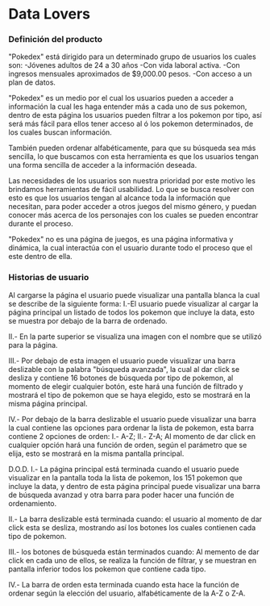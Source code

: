 # Data Lovers


### Definición del producto

"Pokedex" está dirigido para un determinado grupo de usuarios los cuales son: 
-Jóvenes adultos de 24 a 30 años 
-Con vida laboral activa. 
-Con ingresos mensuales aproximados de $9,000.00 pesos. 
-Con acceso a un plan de datos.

"Pokedex" es un medio por el cual los usuarios pueden a acceder a información la cual les haga entender más a cada uno de sus pokemon, dentro de esta página los usuarios pueden filtrar a los pokemon por tipo, así será más fácil para ellos tener acceso al ó los pokemon determinados, de los cuales buscan información.

También pueden ordenar alfabéticamente, para que su búsqueda sea más sencilla, lo que buscamos con esta herramienta es que los usuarios tengan una forma sencilla de acceder a la información deseada.

Las necesidades de los usuarios son nuestra prioridad por este motivo les brindamos herramientas de fácil usabilidad.
Lo que se busca resolver con esto es que los usuarios tengan al alcance toda la información que necesitan, para poder acceder a otros juegos del mismo género, y puedan conocer más acerca de los personajes con los cuales se pueden encontrar durante el proceso.

"Pokedex" no es una página de juegos, es una página informativa y dinámica, la cual interactúa con el usuario durante todo el proceso que el este dentro de ella.



### Historias de usuario

Al cargarse la página el usuario puede visualizar una pantalla blanca la cual se describe de la siguiente forma:
I.-El usuario puede visualizar al cargar la página principal un listado de todos los pokemon que incluye la data, esto se muestra por debajo de la barra de ordenado.

II.- En la parte superior se visualiza una imagen con el nombre que se utilizó para la página.

III.- Por debajo de esta imagen el usuario puede visualizar una barra deslizable con la palabra "búsqueda avanzada", la cual al dar click se desliza y contiene 16 botones de búsqueda por tipo de pokemon, al momento de elegir cualquier botón, este hará una función de filtrado y mostrará el tipo de pokemon que se haya elegido, esto se mostrará en la misma página principal.

IV.- Por debajo de la barra deslizable el usuario puede visualizar una barra la cual contiene las opciones para ordenar la lista de pokemon, esta barra contiene 2 opciones de orden: I.- A-Z; II.- Z-A; Al momento de dar click en cualquier opción hará una función de orden, según el parámetro que se elija, esto se mostrará en la misma pantalla principal.

D.O.D. 
I.- La página principal está terminada cuando el usuario puede visualizar en la pantalla toda la lista de pokemon, los 151 pokemon que incluye la data, y dentro de esta página principal puede visualizar una barra de búsqueda avanzad y otra barra para poder hacer una función de ordenamiento.

II.- La barra deslizable está terminada cuando: el usuario al momento de dar click esta se desliza, mostrando así los botones los cuales contienen cada tipo de pokemon.

III.- los botones de búsqueda están terminados cuando: Al memento de dar click en cada uno de ellos, se realiza la función de filtrar, y se muestran en pantalla inferior todos los pokemon que contiene cada tipo.

IV.- La barra de orden esta terminada cuando esta hace la función de ordenar según la elección del usuario, alfabéticamente de la A-Z o Z-A.

